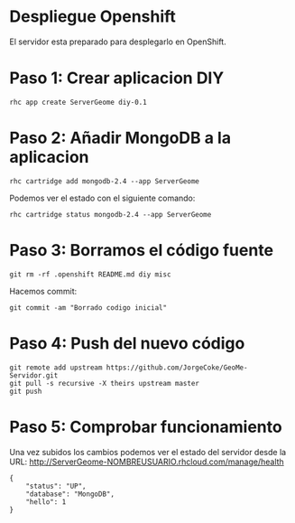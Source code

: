 # Despliegue Openshift

El servidor esta preparado para desplegarlo en OpenShift.

# Paso 1: Crear aplicacion DIY

    rhc app create ServerGeome diy-0.1

# Paso 2: Añadir MongoDB a la aplicacion

    rhc cartridge add mongodb-2.4 --app ServerGeome

Podemos ver el estado con el siguiente comando:

    rhc cartridge status mongodb-2.4 --app ServerGeome

# Paso 3: Borramos el código fuente

    git rm -rf .openshift README.md diy misc

Hacemos commit:

    git commit -am "Borrado codigo inicial"

# Paso 4: Push del nuevo código

    git remote add upstream https://github.com/JorgeCoke/GeoMe-Servidor.git
    git pull -s recursive -X theirs upstream master
    git push

# Paso 5: Comprobar funcionamiento

Una vez subidos los cambios podemos ver el estado del servidor desde la URL: http://ServerGeome-NOMBREUSUARIO.rhcloud.com/manage/health

	{
		"status": "UP",
		"database": "MongoDB",
		"hello": 1
	}
